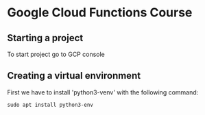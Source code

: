 # Google Cloud Functions Course
## Starting a project
To start project go to GCP console
## Creating a virtual environment
First we have to install 'python3-venv' with the following command:
```
sudo apt install python3-env
```